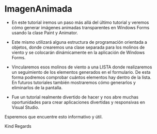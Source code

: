 # ImagenAnimada

- En este tutorial iremos un paso más allá del último tutorial y veremos cómo generar imágenes animadas transparentes en Windows Forms usando la clase Paint y Animator.
  
- Este mismo utilizará alguna estructura de programación orientada a objetos, donde crearemos una clase separada para los molinos de viento y se colocarán dinámicamente en la aplicación de Windows Forms.

- Vincularemos esos molinos de viento a una LISTA donde realizaremos un seguimiento de los elementos generados en el formulario. De esta forma podremos comprobar cuántos elementos hay dentro de la lista. En futuros tutoriales también mostraremos cómo generarlos y eliminarlos de la pantalla.

- Fue un tutorial realmente divertido de hacer y nos abre muchas oportunidades para crear aplicaciones divertidas y responsivas en Visual Studio.

Esperemos que encuentre esto informativo y útil.

Kind Regards
